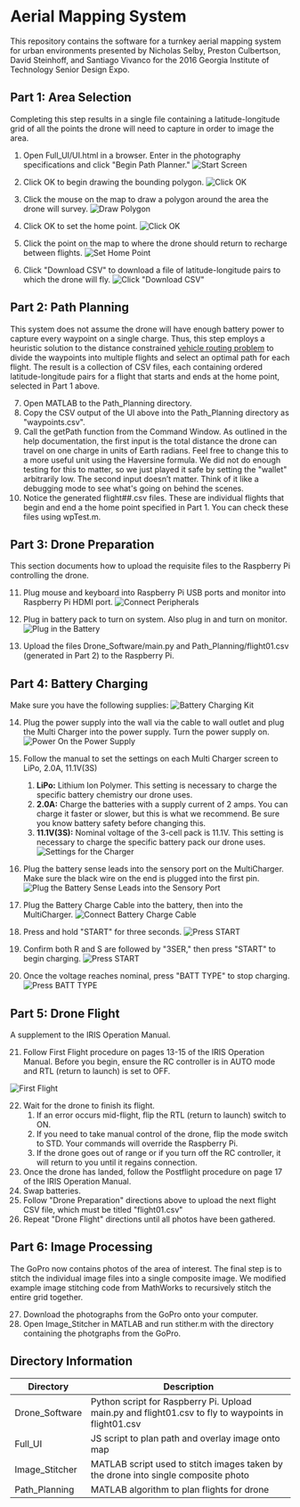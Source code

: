 # Aerial Mapping System
This repository contains the software for a turnkey aerial mapping system for urban environments presented by Nicholas Selby, Preston Culbertson, David Steinhoff, and Santiago Vivanco for the 2016 Georgia Institute of Technology Senior Design Expo.

## Part 1: Area Selection
Completing this step results in a single file containing a latitude-longitude grid of all the points the drone will need to capture in order to image the area.

1. Open Full_UI/UI.html in a browser. Enter in the photography specifications and click "Begin Path Planner."
![Start Screen](/images/ui_start.PNG)

2. Click OK to begin drawing the bounding polygon.
![Click OK](/images/ok_polygon.PNG)

3. Click the mouse on the map to draw a polygon around the area the drone will survey.
![Draw Polygon](/images/draw_polygon.PNG)

4. Click OK to set the home point.
![Click OK](/images/ok_home.PNG)

5. Click the point on the map to where the drone should return to recharge between flights.
![Set Home Point](/images/set_home.PNG)

6. Click "Download CSV" to download a file of latitude-longitude pairs to which the drone will fly.
![Click "Download CSV"](/images/download_csv.PNG)

## Part 2: Path Planning
This system does not assume the drone will have enough battery power to capture every waypoint on a single charge. Thus, this step employs a heuristic solution to the distance constrained [vehicle routing problem](https://en.wikipedia.org/wiki/Vehicle_routing_problem) to divide the waypoints into multiple flights and select an optimal path for each flight. The result is a collection of CSV files, each containing ordered latitude-longitude pairs for a flight that starts and ends at the home point, selected in Part 1 above.

7. Open MATLAB to the Path_Planning directory.
8. Copy the CSV output of the UI above into the Path_Planning directory as "waypoints.csv".
9. Call the getPath function from the Command Window. As outlined in the help documentation, the first input is the total distance the drone can travel on one charge in units of Earth radians. Feel free to change this to a more useful unit using the Haversine formula. We did not do enough testing for this to matter, so we just played it safe by setting the "wallet" arbitrarily low. The second input doesn’t matter. Think of it like a debugging mode to see what's going on behind the scenes.
10. Notice the generated flight##.csv files. These are individual flights that begin and end a the home point specified in Part 1. You can check these files using wpTest.m.

## Part 3: Drone Preparation
This section documents how to upload the requisite files to the Raspberry Pi controlling the drone.

11. Plug mouse and keyboard into Raspberry Pi USB ports and monitor into Raspberry Pi HDMI port.
![Connect Peripherals](/images/plug_in.jpg)

12. Plug in battery pack to turn on system. Also plug in and turn on monitor.
![Plug in the Battery](images/turn_on.PNG)

13. Upload the files Drone_Software/main.py and Path_Planning/flight01.csv (generated in Part 2) to the Raspberry Pi.

## Part 4: Battery Charging
Make sure you have the following supplies:
![Battery Charging Kit](/images/battery_supplies.PNG)

14. Plug the power supply into the wall via the cable to wall outlet and plug the Multi Charger into the power supply. Turn the power supply on.
![Power On the Power Supply](/images/plug_charger.jpg)

15. Follow the manual to set the settings on each Multi Charger screen to LiPo, 2.0A, 11.1V(3S)
	1. **LiPo:** Lithium Ion Polymer. This setting is necessary to charge the specific battery chemistry our drone uses.
	2. **2.0A:** Charge the batteries with a supply current of 2 amps. You can charge it faster or slower, but this is what we recommend. Be sure you know battery safety before changing this.
	3. **11.1V(3S):** Nominal voltage of the 3-cell pack is 11.1V. This setting is necessary to charge the specific battery pack our drone uses.
![Settings for the Charger](/images/charger_settings.jpg)

16. Plug the battery sense leads into the sensory port on the MultiCharger. Make sure the black wire on the end is plugged into the first pin.
![Plug the Battery Sense Leads into the Sensory Port](/images/ctrl_battery.PNG)

17. Plug the Battery Charge Cable into the battery, then into the MultiCharger.
![Connect Battery Charge Cable](/images/plug_battery.PNG)

18. Press and hold "START" for three seconds.
![Press START](/images/press_start.jpg)

19. Confirm both R and S are followed by "3SER," then press "START" to begin charging.
![Press START](/images/press_confirm.jpg)

20. Once the voltage reaches nominal, press "BATT TYPE" to stop charging.
![Press BATT TYPE](/images/press_stop.jpg)

## Part 5: Drone Flight
A supplement to the IRIS Operation Manual.

21. Follow First Flight procedure on pages 13-15 of the IRIS Operation Manual. Before you begin, ensure the RC controller is in AUTO mode and RTL (return to launch) is set to OFF.

![First Flight](/images/ctrl_settings.jpg)

22. Wait for the drone to finish its flight.
	1. If an error occurs mid-flight, flip the RTL (return to launch) switch to ON. 
	2. If you need to take manual control of the drone, flip the mode switch to STD. Your commands will override the Raspberry Pi.
	3. If the drone goes out of range or if you turn off the RC controller, it will return to you until it regains connection.
23. Once the drone has landed, follow the Postflight procedure on page 17 of the IRIS Operation Manual.
24. Swap batteries.
25. Follow "Drone Preparation" directions above to upload the next flight CSV file, which must be titled "flight01.csv"
26. Repeat "Drone Flight" directions until all photos have been gathered.

## Part 6: Image Processing
The GoPro now contains photos of the area of interest. The final step is to stitch the individual image files into a single composite image. We modified example image stitching code from MathWorks to recursively stitch the entire grid together.

27. Download the photographs from the GoPro onto your computer.
28. Open Image_Stitcher in MATLAB and run stither.m with the directory containing the photgraphs from the GoPro.

## Directory Information
Directory      | Description
-------------- | -----------
Drone_Software | Python script for Raspberry Pi. Upload main.py and flight01.csv to fly to waypoints in flight01.csv
Full_UI        | JS script to plan path and overlay image onto map
Image_Stitcher | MATLAB script used to stitch images taken by the drone into single composite photo
Path_Planning  | MATLAB algorithm to plan flights for drone
